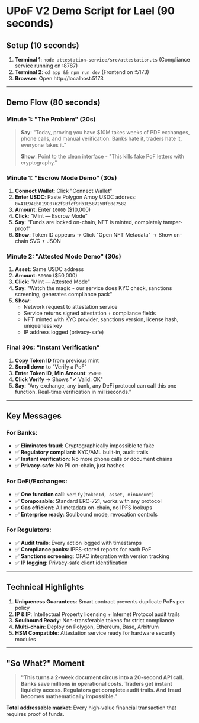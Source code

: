# UPoF V2 Demo Script for Lael (90 seconds)

## Setup (10 seconds)
1. **Terminal 1**: `node attestation-service/src/attestation.ts` (Compliance service running on :8787)
2. **Terminal 2**: `cd app && npm run dev` (Frontend on :5173)
3. **Browser**: Open http://localhost:5173

---

## Demo Flow (80 seconds)

### **Minute 1: "The Problem"** (20s)
> **Say**: "Today, proving you have $10M takes weeks of PDF exchanges, phone calls, and manual verification. Banks hate it, traders hate it, everyone fakes it."
> 
> **Show**: Point to the clean interface - "This kills fake PoF letters with cryptography."

### **Minute 1: "Escrow Mode Demo"** (30s)
1. **Connect Wallet**: Click "Connect Wallet"
2. **Enter USDC**: Paste Polygon Amoy USDC address: `0x41E94Eb019C0762f9Bfcf9Fb1E58725BfB0e7582`
3. **Amount**: Enter `10000` ($10,000)  
4. **Click**: "Mint — Escrow Mode"
5. **Say**: "Funds are locked on-chain, NFT is minted, completely tamper-proof"
6. **Show**: Token ID appears → Click "Open NFT Metadata" → Show on-chain SVG + JSON

### **Minute 2: "Attested Mode Demo"** (30s)
1. **Asset**: Same USDC address
2. **Amount**: `50000` ($50,000)
3. **Click**: "Mint — Attested Mode" 
4. **Say**: "Watch the magic - our service does KYC check, sanctions screening, generates compliance pack"
5. **Show**: 
   - Network request to attestation service
   - Service returns signed attestation + compliance fields
   - NFT minted with KYC provider, sanctions version, license hash, uniqueness key
   - IP address logged (privacy-safe)

### **Final 30s: "Instant Verification"**
1. **Copy Token ID** from previous mint
2. **Scroll down** to "Verify a PoF" 
3. **Enter Token ID**, **Min Amount**: `25000`
4. **Click Verify** → Shows "✔ Valid: OK" 
5. **Say**: "Any exchange, any bank, any DeFi protocol can call this one function. Real-time verification in milliseconds."

---

## **Key Messages**

### **For Banks**:
- ✅ **Eliminates fraud**: Cryptographically impossible to fake
- ✅ **Regulatory compliant**: KYC/AML built-in, audit trails
- ✅ **Instant verification**: No more phone calls or document chains
- ✅ **Privacy-safe**: No PII on-chain, just hashes

### **For DeFi/Exchanges**:
- ✅ **One function call**: `verify(tokenId, asset, minAmount)` 
- ✅ **Composable**: Standard ERC-721, works with any protocol
- ✅ **Gas efficient**: All metadata on-chain, no IPFS lookups
- ✅ **Enterprise ready**: Soulbound mode, revocation controls

### **For Regulators**:
- ✅ **Audit trails**: Every action logged with timestamps
- ✅ **Compliance packs**: IPFS-stored reports for each PoF
- ✅ **Sanctions screening**: OFAC integration with version tracking
- ✅ **IP logging**: Privacy-safe client identification

---

## **Technical Highlights**

1. **Uniqueness Guarantees**: Smart contract prevents duplicate PoFs per policy
2. **IP & IP**: Intellectual Property licensing + Internet Protocol audit trails  
3. **Soulbound Ready**: Non-transferable tokens for strict compliance
4. **Multi-chain**: Deploy on Polygon, Ethereum, Base, Arbitrum
5. **HSM Compatible**: Attestation service ready for hardware security modules

---

## **"So What?" Moment**

> **"This turns a 2-week document circus into a 20-second API call. Banks save millions in operational costs. Traders get instant liquidity access. Regulators get complete audit trails. And fraud becomes mathematically impossible."**

**Total addressable market**: Every high-value financial transaction that requires proof of funds.